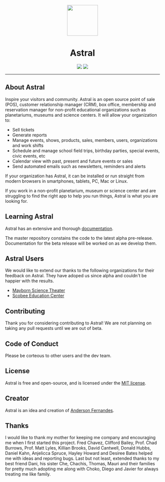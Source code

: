 <p align="center">
  <img src="https://astral.anderfernandes.com/assets/astral-logo-dark.png" width="100">
</p>
<h1 align="center">Astral</h1>
<p align="center">
  <img src="https://img.shields.io/badge/version-1.0.0--alpha.0-black?style=flat-square" />
  <img src="https://img.shields.io/github/license/anderfernandes/astral?style=flat-square" />
</p>

<hr />

<!--<p align="center">
<a href="https://travis-ci.org/laravel/framework"><img src="https://travis-ci.org/laravel/framework.svg" alt="Build Status"></a>
<a href="https://packagist.org/packages/laravel/framework"><img src="https://poser.pugx.org/laravel/framework/d/total.svg" alt="Total Downloads"></a>
<a href="https://packagist.org/packages/laravel/framework"><img src="https://poser.pugx.org/laravel/framework/v/stable.svg" alt="Latest Stable Version"></a>
<a href="https://packagist.org/packages/laravel/framework"><img src="https://poser.pugx.org/laravel/framework/license.svg" alt="License"></a>
</p>-->

## About Astral

Inspire your visitors and community. Astral is an open source point of sale (POS), customer relationship manager (CRM), box office, membership and reservation manager for non-profit educational organizations such as planetariums, museums and science centers. It will allow your organization to:

- Sell tickets
- Generate reports
- Manage events, shows, products, sales, members, users, organizations and work shifts
- Schedule and manage school field trips, birthday parties, special events, civic events, etc
- Calendar view with past, present and future events or sales
- Send automated emails such as newsletters, reminders and alerts

If your organization has Astral, it can be installed or run straight from modern browsers in smartphones, tablets, PC, Mac or Linux.

If you work in a non-profit planetarium, museum or science center and are struggling to find the right app to help you run things, Astral is what you are looking for.

## Learning Astral

Astral has an extensive and thorough [documentation](https://astral.anderfernandes.com/docs).

The master repository constains the code to the latest alpha pre-release. Documentation for the beta release will be worked on as we develop them.

## Astral Users

We would like to extend our thanks to the following organizations for their feedback on Astral. They have adoped us since alpha and couldn't be happier with the results.

- [Mayborn Science Theater](http://www.starsatnight.org)
- [Scobee Education Center](https://http://sacscobee.org)

## Contributing

Thank you for considering contributing to Astral! We are not planning on taking any pull requests until we are out of beta.

## Code of Conduct

Please be corteous to other users and the dev team.

## License

Astral is free and open-source, and is licensed under the [MIT license](https://opensource.org/licenses/MIT).

## Creator

Astral is an idea and creation of [Anderson Fernandes](https://anderfernandes.com).

## Thanks

I would like to thank my mother for keeping me company and encouraging me when I first started this project. Fred Chavez, Clifford Bailey, Prof. Chad Burrows, Prof. Matt Lyles, Killian Brooks, David Cantwell, Donald Hubbs, Daniel Kahn, Anjelicca Spruce, Hayley Howard and Desiree Bates helped me with ideas and reporting bugs. Last but not least, extended thanks to my best friend Dani, his sister Che, Chachis, Thomas, Mauri and their families for pretty much adopting me along with Choko, Diego and Javier for always treating me like family.
